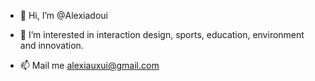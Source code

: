 - 👋 Hi, I’m @Alexiadoui
- 👀 I’m interested in interaction design, sports, education, environment and innovation.

- 📫 Mail me alexiauxui@gmail.com

<!---
Alexiadoui/Alexiadoui is a ✨ special ✨ repository because its `README.md` (this file) appears on your GitHub profile.
You can click the Preview link to take a look at your changes.
--->
